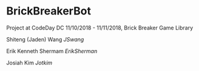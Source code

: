 # BrickBreakerBot

Project at CodeDay DC 11/10/2018 - 11/11/2018, Brick Breaker Game Library

Shiteng (Jaden) Wang  *JSwang*

Erik Kenneth Shermam *ErikSherman*

Josiah Kim *Jotkim*
